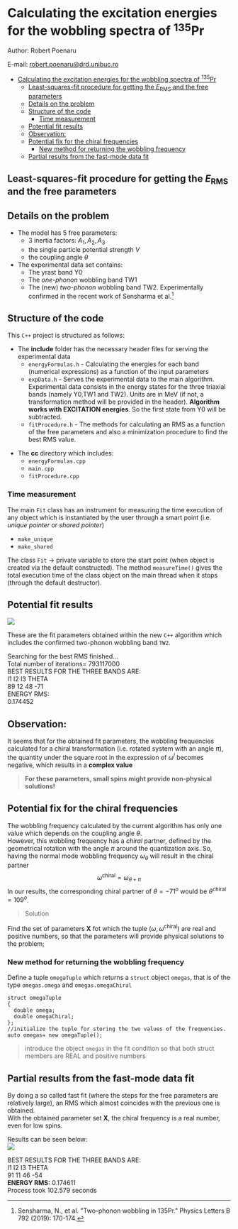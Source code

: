 # Calculating the excitation energies for the wobbling spectra of $^{135}$Pr

Author: Robert Poenaru

E-mail: robert.poenaru@drd.unibuc.ro

- [Calculating the excitation energies for the wobbling spectra of $^{135}$Pr](#calculating-the-excitation-energies-for-the-wobbling-spectra-of-mathsemanticsmrowmsupmrowmrowmn135mnmsupmrowannotation-encodingapplicationx-tex135annotationsemanticsmath135pr)
  - [Least-squares-fit procedure for getting the $E_\text{RMS}$ and the free parameters](#least-squares-fit-procedure-for-getting-the-mathsemanticsmrowmsubmiemimtextrmsmtextmsubmrowannotation-encodingapplicationx-texe_textrmsannotationsemanticsmatherms-and-the-free-parameters)
  - [Details on the problem](#details-on-the-problem)
  - [Structure of the code](#structure-of-the-code)
    - [Time measurement](#time-measurement)
  - [Potential fit results](#potential-fit-results)
  - [Observation:](#observation)
  - [Potential fix for the chiral frequencies](#potential-fix-for-the-chiral-frequencies)
    - [New method for returning the wobbling frequency](#new-method-for-returning-the-wobbling-frequency)
  - [Partial results from the fast-mode data fit](#partial-results-from-the-fast-mode-data-fit)

## Least-squares-fit procedure for getting the $E_\text{RMS}$ and the free parameters  

## Details on the problem

* The model has 5 free parameters: 
  * 3 inertia factors: $A_1,A_2,A_3$
  * the single particle potential strength $V$
  * the coupling angle $\theta$
* The experimental data set contains:
  * The yrast band Y0
  * The *one-phonon* wobbling band TW1
  * The (new) *two-phonon* wobbling band TW2. Experimentally confirmed in the recent work of Sensharma et al.[^1]

[^1]: Sensharma, N., et al. "Two-phonon wobbling in 135Pr." Physics Letters B 792 (2019): 170-174.

## Structure of the code

This `C++` project is structured as follows:

+ The **include** folder has the necessary header files for serving the experimental data 
  * `energyFormulas.h` - Calculating the energies for each band (numerical expressions) as a function of the input parameters 
  * `expData.h` - Serves the experimental data to the main algorithm. Experimental data consists in the energy states for the three triaxial bands (namely Y0,TW1 and TW2). Units are in MeV (if not, a transformation method will be provided in the header). **Algorithm works with EXCITATION energies**. So the first state from Y0 will be subtracted.
  * `fitProcedure.h` - The methods for calculating an RMS as a function of the free parameters and also a minimization procedure to find the best RMS value.
* The **cc** directory which includes:
  * `energyFormulas.cpp` 
  * `main.cpp` 
  * `fitProcedure.cpp`
 
 ### Time measurement

 The main `Fit` class has an instrument for measuring the time execution of any object which is instantiated by the user through a smart point (i.e. *unique pointer* or *shared pointer*)

  * `make_unique`
  * `make_shared`

The class `Fit` -> private variable to store the start point (when object is created via the default constructed).
The method `measureTime()` gives the total execution time of the class object on the main thread when it stops (through the default destructor).

## Potential fit results

![](/Users/basavyr/Pipeline/DFT/Pd135_ian2019/code/pr135_EnergyFit_TW1TW2/reports/images/2020-03-20-12-39-29.png)

These are the fit parameters obtained within the new `C++` algorithm which includes the confirmed two-phonon wobbling band `TW2`.

Searching for the best RMS finished...  
Total number of iterations= 793117000  
BEST RESULTS FOR THE THREE BANDS ARE:  
I1   I2   I3   THETA  
89   12   48   -71  
ENERGY RMS:   
0.174452  

## Observation:

It seems that for the obtained fit parameters, the wobbling frequencies calculated for a chiral transformation (i.e. rotated system with an angle $\pi$), the quantity under the square root in the expression of $\omega^I$ becomes negative, which results in a **complex value**
> **For these parameters, small spins might provide non-physical solutions!**

## Potential fix for the chiral frequencies

The wobbling frequency calculated by the current algorithm has only one value which depends on the coupling angle $\theta$.  
However, this wobbling frequency has a *chiral* partner, defined by the geometrical rotation with the angle $\pi$ around the quantization axis. So, having the normal mode wobbling frequency $\omega_\theta$ will result in the chiral partner 
$$\omega^\text{chiral}=\omega_{\theta+\pi}$$
In our results, the corresponding chiral partner of $\theta=-71^o$ would be $\theta^\text{chiral}=109^o$.
> Solution

Find the set of parameters **X** fot which the tuple $(\omega,\omega^\text{chiral})$ are real and positive numbers, so that the parameters will provide physical solutions to the problem;

### New method for returning the wobbling frequency

Define a tuple `omegaTuple` which returns a `struct` object `omegas`, that is of the type `omegas.omega` and `omegas.omegaChiral`

```
struct omegaTuple
{
  double omega;
  double omegaChiral;
};
//initialize the tuple for storing the two values of the frequencies.
auto omegas= new omegaTuple();
```

> introduce the object `omegas` in the fit condition so that both struct members are REAL and positive numbers

## Partial results from the fast-mode data fit

By doing a so called fast fit (where the steps for the free parameters are relatively large), an RMS which almost coincides with the previous one is obtained.  
With the obtained parameter set **X**, the chiral frequency is a real number, even for low spins.

Results can be seen below:  
![](/Users/basavyr/Pipeline/DFT/Pd135_ian2019/code/pr135_EnergyFit_TW1TW2/reports/images/2020-03-21-13-02-29.png)

BEST RESULTS FOR THE THREE BANDS ARE:  
I1   I2   I3   THETA  
91   11   46   -54  
**ENERGY RMS:**
0.174611  
Process took 102.579 seconds  